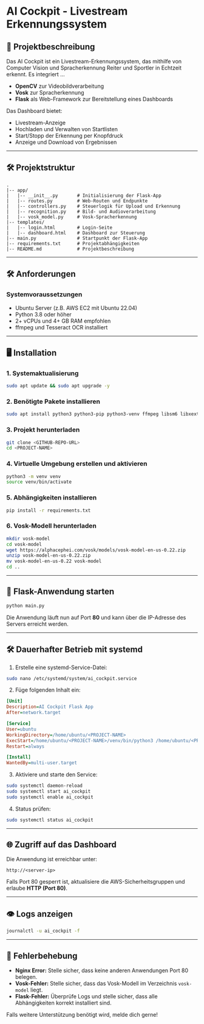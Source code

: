 # AI Cockpit - Livestream Erkennungssystem

## 📅 Projektbeschreibung
Das AI Cockpit ist ein Livestream-Erkennungssystem, das mithilfe von Computer Vision und Spracherkennung Reiter und Sportler in Echtzeit erkennt. Es integriert …

- **OpenCV** zur Videobildverarbeitung
- **Vosk** zur Spracherkennung
- **Flask** als Web-Framework zur Bereitstellung eines Dashboards

Das Dashboard bietet:
- Livestream-Anzeige
- Hochladen und Verwalten von Startlisten
- Start/Stopp der Erkennung per Knopfdruck
- Anzeige und Download von Ergebnissen

---

## 🛠️ Projektstruktur
```
.
|-- app/
|   |-- __init__.py       # Initialisierung der Flask-App
|   |-- routes.py         # Web-Routen und Endpunkte
|   |-- controllers.py    # Steuerlogik für Upload und Erkennung
|   |-- recognition.py    # Bild- und Audioverarbeitung
|   |-- vosk_model.py     # Vosk-Spracherkennung
|-- templates/
|   |-- login.html        # Login-Seite
|   |-- dashboard.html    # Dashboard zur Steuerung
|-- main.py               # Startpunkt der Flask-App
|-- requirements.txt      # Projektabhängigkeiten
|-- README.md             # Projektbeschreibung
```

---

## 🛠️ Anforderungen
### Systemvoraussetzungen
- Ubuntu Server (z.B. AWS EC2 mit Ubuntu 22.04)
- Python 3.8 oder höher
- 2+ vCPUs und 4+ GB RAM empfohlen
- ffmpeg und Tesseract OCR installiert

---

## 🖥️ Installation
### 1. Systemaktualisierung
```bash
sudo apt update && sudo apt upgrade -y
```

### 2. Benötigte Pakete installieren
```bash
sudo apt install python3 python3-pip python3-venv ffmpeg libsm6 libxext6 tesseract-ocr unzip nginx git -y
```

### 3. Projekt herunterladen
```bash
git clone <GITHUB-REPO-URL>
cd <PROJECT-NAME>
```

### 4. Virtuelle Umgebung erstellen und aktivieren
```bash
python3 -m venv venv
source venv/bin/activate
```

### 5. Abhängigkeiten installieren
```bash
pip install -r requirements.txt
```

### 6. Vosk-Modell herunterladen
```bash
mkdir vosk-model
cd vosk-model
wget https://alphacephei.com/vosk/models/vosk-model-en-us-0.22.zip
unzip vosk-model-en-us-0.22.zip
mv vosk-model-en-us-0.22 vosk-model
cd ..
```

---

## 🛀 Flask-Anwendung starten
```bash
python main.py
```
Die Anwendung läuft nun auf Port **80** und kann über die IP-Adresse des Servers erreicht werden.

---

## 🛠️ Dauerhafter Betrieb mit systemd
1. Erstelle eine systemd-Service-Datei:
```bash
sudo nano /etc/systemd/system/ai_cockpit.service
```

2. Füge folgenden Inhalt ein:
```ini
[Unit]
Description=AI Cockpit Flask App
After=network.target

[Service]
User=ubuntu
WorkingDirectory=/home/ubuntu/<PROJECT-NAME>
ExecStart=/home/ubuntu/<PROJECT-NAME>/venv/bin/python3 /home/ubuntu/<PROJECT-NAME>/main.py
Restart=always

[Install]
WantedBy=multi-user.target
```

3. Aktiviere und starte den Service:
```bash
sudo systemctl daemon-reload
sudo systemctl start ai_cockpit
sudo systemctl enable ai_cockpit
```

4. Status prüfen:
```bash
sudo systemctl status ai_cockpit
```

---

## 🌐 Zugriff auf das Dashboard
Die Anwendung ist erreichbar unter:
```
http://<server-ip>
```
Falls Port 80 gesperrt ist, aktualisiere die AWS-Sicherheitsgruppen und erlaube **HTTP (Port 80)**.

---

## 👁 Logs anzeigen
```bash
journalctl -u ai_cockpit -f
```

---

## 🚧 Fehlerbehebung
- **Nginx Error:** Stelle sicher, dass keine anderen Anwendungen Port 80 belegen.
- **Vosk-Fehler:** Stelle sicher, dass das Vosk-Modell im Verzeichnis `vosk-model` liegt.
- **Flask-Fehler:** Überprüfe Logs und stelle sicher, dass alle Abhängigkeiten korrekt installiert sind.

Falls weitere Unterstützung benötigt wird, melde dich gerne!
